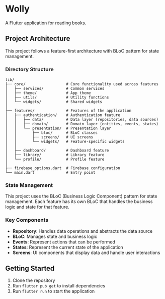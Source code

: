 # Wolly

A Flutter application for reading books.

## Project Architecture

This project follows a feature-first architecture with BLoC pattern for state management.

### Directory Structure

```
lib/
├── core/                  # Core functionality used across features
│   ├── services/          # Common services
│   ├── theme/             # App theme
│   ├── utils/             # Utility functions
│   └── widgets/           # Shared widgets
│
├── features/              # Features of the application
│   ├── authentication/    # Authentication feature
│   │   ├── data/          # Data layer (repositories, data sources)
│   │   ├── domain/        # Domain layer (entities, events, states)
│   │   └── presentation/  # Presentation layer
│   │       ├── bloc/      # BLoC classes
│   │       ├── screens/   # UI screens
│   │       └── widgets/   # Feature-specific widgets
│   │
│   ├── dashboard/         # Dashboard feature
│   ├── library/           # Library feature
│   └── profile/           # Profile feature
│
├── firebase_options.dart  # Firebase configuration
└── main.dart              # Entry point
```

### State Management

This project uses the BLoC (Business Logic Component) pattern for state management. Each feature has its own BLoC that handles the business logic and state for that feature.

### Key Components

- **Repository**: Handles data operations and abstracts the data source
- **BLoC**: Manages state and business logic
- **Events**: Represent actions that can be performed
- **States**: Represent the current state of the application
- **Screens**: UI components that display data and handle user interactions

## Getting Started

1. Clone the repository
2. Run `flutter pub get` to install dependencies
3. Run `flutter run` to start the application
